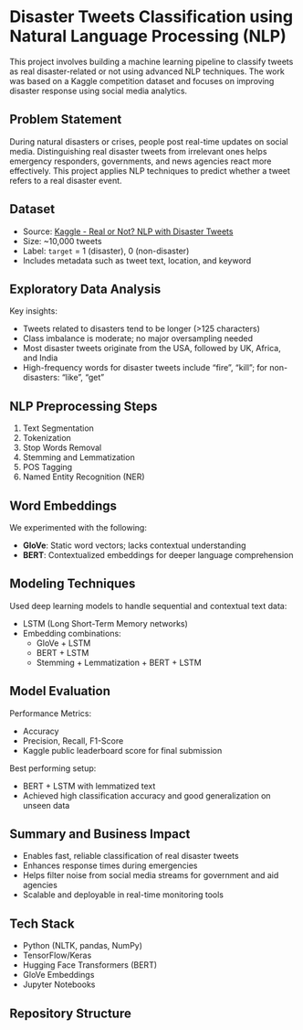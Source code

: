 # Disaster Tweets Classification using Natural Language Processing (NLP)

This project involves building a machine learning pipeline to classify tweets as real disaster-related or not using advanced NLP techniques. The work was based on a Kaggle competition dataset and focuses on improving disaster response using social media analytics.

## Problem Statement

During natural disasters or crises, people post real-time updates on social media. Distinguishing real disaster tweets from irrelevant ones helps emergency responders, governments, and news agencies react more effectively. This project applies NLP techniques to predict whether a tweet refers to a real disaster event.

## Dataset

- Source: [Kaggle - Real or Not? NLP with Disaster Tweets](https://www.kaggle.com/competitions/nlp-getting-started)
- Size: ~10,000 tweets
- Label: `target` = 1 (disaster), 0 (non-disaster)
- Includes metadata such as tweet text, location, and keyword

## Exploratory Data Analysis

Key insights:
- Tweets related to disasters tend to be longer (>125 characters)
- Class imbalance is moderate; no major oversampling needed
- Most disaster tweets originate from the USA, followed by UK, Africa, and India
- High-frequency words for disaster tweets include “fire”, “kill”; for non-disasters: “like”, “get”

## NLP Preprocessing Steps

1. Text Segmentation
2. Tokenization
3. Stop Words Removal
4. Stemming and Lemmatization
5. POS Tagging
6. Named Entity Recognition (NER)

## Word Embeddings

We experimented with the following:
- **GloVe**: Static word vectors; lacks contextual understanding
- **BERT**: Contextualized embeddings for deeper language comprehension

## Modeling Techniques

Used deep learning models to handle sequential and contextual text data:
- LSTM (Long Short-Term Memory networks)
- Embedding combinations:
  - GloVe + LSTM
  - BERT + LSTM
  - Stemming + Lemmatization + BERT + LSTM

## Model Evaluation

Performance Metrics:
- Accuracy
- Precision, Recall, F1-Score
- Kaggle public leaderboard score for final submission

Best performing setup:
- BERT + LSTM with lemmatized text
- Achieved high classification accuracy and good generalization on unseen data

## Summary and Business Impact

- Enables fast, reliable classification of real disaster tweets
- Enhances response times during emergencies
- Helps filter noise from social media streams for government and aid agencies
- Scalable and deployable in real-time monitoring tools

## Tech Stack

- Python (NLTK, pandas, NumPy)
- TensorFlow/Keras
- Hugging Face Transformers (BERT)
- GloVe Embeddings
- Jupyter Notebooks

## Repository Structure

